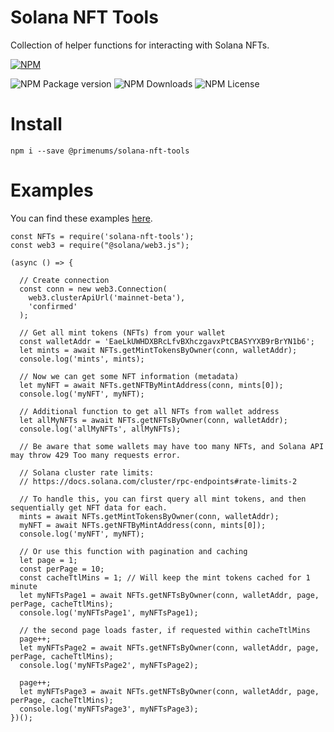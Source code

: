 # Solana NFT Tools

Collection of helper functions for interacting with Solana NFTs.

[![NPM](https://nodei.co/npm/@primenums/solana-nft-tools.png)](https://npmjs.org/package/@primenums/solana-nft-tools)

![NPM Package version](https://img.shields.io/npm/v/@primenums/solana-nft-tools)
![NPM Downloads](https://img.shields.io/npm/dw/@primenums/solana-nft-tools)
![NPM License](https://img.shields.io/npm/l/@primenums/solana-nft-tools)


# Install

`npm i --save @primenums/solana-nft-tools`

# Examples

You can find these examples [here](./examples/index.js).

```JS
const NFTs = require('solana-nft-tools');
const web3 = require("@solana/web3.js");

(async () => {

  // Create connection
  const conn = new web3.Connection(
    web3.clusterApiUrl('mainnet-beta'),
    'confirmed'
  );

  // Get all mint tokens (NFTs) from your wallet
  const walletAddr = 'EaeLkUWHDXBRcLfvBXhczgavxPtCBASYYXB9rBrYN1b6';
  let mints = await NFTs.getMintTokensByOwner(conn, walletAddr);
  console.log('mints', mints);

  // Now we can get some NFT information (metadata)
  let myNFT = await NFTs.getNFTByMintAddress(conn, mints[0]);
  console.log('myNFT', myNFT);

  // Additional function to get all NFTs from wallet address
  let allMyNFTs = await NFTs.getNFTsByOwner(conn, walletAddr);
  console.log('allMyNFTs', allMyNFTs);

  // Be aware that some wallets may have too many NFTs, and Solana API may throw 429 Too many requests error.

  // Solana cluster rate limits:
  // https://docs.solana.com/cluster/rpc-endpoints#rate-limits-2

  // To handle this, you can first query all mint tokens, and then sequentially get NFT data for each.
  mints = await NFTs.getMintTokensByOwner(conn, walletAddr);
  myNFT = await NFTs.getNFTByMintAddress(conn, mints[0]);
  console.log('myNFT', myNFT);

  // Or use this function with pagination and caching
  let page = 1;
  const perPage = 10;
  const cacheTtlMins = 1; // Will keep the mint tokens cached for 1 minute
  let myNFTsPage1 = await NFTs.getNFTsByOwner(conn, walletAddr, page, perPage, cacheTtlMins);
  console.log('myNFTsPage1', myNFTsPage1);

  // the second page loads faster, if requested within cacheTtlMins
  page++;
  let myNFTsPage2 = await NFTs.getNFTsByOwner(conn, walletAddr, page, perPage, cacheTtlMins);
  console.log('myNFTsPage2', myNFTsPage2);

  page++;
  let myNFTsPage3 = await NFTs.getNFTsByOwner(conn, walletAddr, page, perPage, cacheTtlMins);
  console.log('myNFTsPage3', myNFTsPage3);
})();
```
